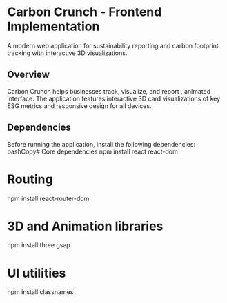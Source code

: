 <h1>Carbon Crunch - Frontend Implementation </h1>
<p>A modern web application for sustainability reporting and carbon footprint tracking with interactive 3D visualizations.</p>

<h2>Overview</h2>
Carbon Crunch helps businesses track, visualize, and report , animated interface. The application features interactive 3D card visualizations of key ESG metrics and responsive design for all devices.

<h2>Dependencies</h2>
Before running the application, install the following dependencies:
bashCopy# Core dependencies
npm install react react-dom

# Routing
npm install react-router-dom

# 3D and Animation libraries
npm install three gsap

# UI utilities
npm install classnames
